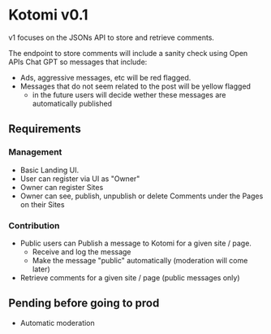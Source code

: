 # Kotomi v0.1

v1 focuses on the JSONs API to store and retrieve comments.

The endpoint to store comments will include a sanity check using Open APIs Chat GPT so messages that include:

- Ads, aggressive messages, etc will be red flagged.
- Messages that do not seem related to the post will be yellow flagged
  - in the future users will decide wether these messages are automatically published

## Requirements

### Management

- Basic Landing UI.
- User can register via UI as "Owner"
- Owner can register Sites
- Owner can see, publish, unpublish or delete Comments under the Pages on their Sites

### Contribution

- Public users can Publish a message to Kotomi for a given site / page.
  - Receive and log the message
  - Make the message "public" automatically (moderation will come later)
- Retrieve comments for a given site / page (public messages only)

## Pending before going to prod

- Automatic moderation
